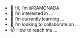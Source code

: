 - 👋 Hi, I’m @RAMONADA
- 👀 I’m interested in ...
- 🌱 I’m currently learning ...
- 💞️ I’m looking to collaborate on ...
- 📫 How to reach me ...

<!---
RAMONADA/RAMONADA is a ✨ special ✨ repository because its `README.md` (this file) appears on your GitHub profile.
You can click the Preview link to take a look at your changes.
--->
